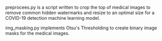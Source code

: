 preprocees.py is a script written to crop the top of medical images to remove common hidden watermarks and resize to an optimal size for a COVID-19 detection machine learning model. 

img_masking.py implements Otsu's Thresholding to create binary image masks for the medical images.
